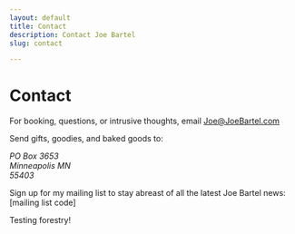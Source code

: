 ```yaml
---
layout: default
title: Contact
description: Contact Joe Bartel
slug: contact

---
```

# Contact

For booking, questions, or intrusive thoughts, email
[Joe@JoeBartel.com](Joe@JoeBartel.com)

Send gifts, goodies, and baked goods to:
<address>
PO Box 3653 <br />
Minneapolis MN <br />  
55403 <br />
</address>

Sign up for my mailing list to stay abreast of all the latest Joe Bartel news:  
\[mailing list code\]

Testing forestry!